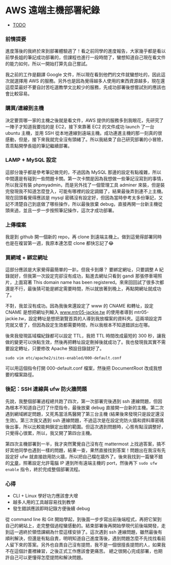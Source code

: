 # AWS 遠端主機部署紀錄

* [TODO](http://mtr05-jackie.tw/todo/)

### 前情提要
進度落後的我終於來到部署體驗週了！看之前同學的進度報告，大家幾乎都是看以前學長姐的筆記成功部署的，但課程也進行一段時間了，蠻想知道自己現在看文件的能力如何，所以一開始打算先自己嘗試。

我之前的工作是翻譯 Google 文件，所以現在看到他們的文件就蠻想吐的，因此這次就選擇用 AWS 的服務。另外也是因為覺得越多人使用的東西資源越多，現在還這麼菜最好不要自討苦吃選教學文比較少的服務，先成功部署後想嘗試別的應該也會比較容易。

### 購買/連線到主機
決定要買哪一家的主機之後就是看文件，AWS 提供的服務多到我眼花，先研究了一陣子才知道我要找的是 EC2，接下來靠著 EC2 的文件成功 launch 了一台 ubuntu 主機，並用 SSH 從本地連線到遠端主機。成功連進主機的那一刻真的很感動，但是，接下來我就完全沒有頭緒了。所以我結束了自己研究部署的小冒險，乖乖點開學長姐的筆記繼續部署。

### LAMP + MySQL 設定
這部分幾乎都是參考筆記做完的，不過因為 MySQL 那邊的設定有點複雜，所以中間還是有碰到一些問題卡關。第一次卡關是因為我想做一些筆記沒寫到的事情，所以我沒有裝 phpmyadmin，而是另外找了一個管理工具 adminer 來裝，但是裝完發現我不知道怎麼登入，可能有哪裡的設定調錯了，結果最後弄到連不上主機。現在回頭看覺得應該是 mysql 密碼沒有設定好，但因為當時參考太多份筆記，又記不清楚自己到底做了哪些操作，所以最後放棄 debug，直接再開一台新主機從頭來過，並且一步一步按照筆記操作，這次才成功部署。

### 上傳檔案
我是到 github 開一個新的 repo，再 clone 到遠端主機上。做到這覺得部署同時也是在複習第一週，我原本連怎麼 clone 都快忘記了😂

### 買網域 + 綁定網址
這部分應該是大家覺得最簡單的一趴，但我卡到爆？
要綁定網址，只要調整 A 紀錄就好，但我第一次設定完卻沒有成功，點進去網址只看到 gandi 那張停車場照片，上面寫著 This domain name has been registered。來來回回試了很多次都還是不行，最後猜可能是綁定需要時間，所以就放著到晚上，再點開網址就成功了。

不對，我並沒有成功。因為我後來還設定了 www 的 CNAME 和轉址，設定 CNAME 是想把網址列輸入 www.mtr05-jackie.tw 的使用者導到 mtr05-jackie.tw，設定轉址是想把瀏覽首頁的人導到我放檔案的資料夾。這兩項設定弄完就又壞了，但因為設定生效都需要時間，所以我根本不知道錯誤出在哪。

後來我發現區域檔紀錄都可以設定 TTL，我把 TTL 時間改成最短的 300 秒，讓我做的變更可以快點生效，然後再把轉址設定刪掉後就成功了。我也發現我其實不需要設定轉址，只要修改 Apache 預設目錄就好了。
```
sudo vim etc/apache2/sites-enabled/000-default.conf
```
可以用這個指令打開 000-default.conf 檔案，然後把 DocumentRoot 改成我想要的檔案路徑。

### 後記：SSH 連線與 ufw 防火牆問題
先說，我整個部署過程總共跑了四次，第一次部署完後遇到 ssh 連線問題，但因為根本不知道自己打了什麼指令，最後放棄 debug 直接開一台新的主機。第二次遇到網域綁定問題，又死馬當活馬醫開了第三台主機 (結果後來發現只是設定還沒生效)。第三次我又遇到 ssh 連線問題，不過這次是在設定完防火牆和資料庫密碼後出事，所以比較能夠鎖定出錯的範圍。但這次遇到問題時，心態有點沒調整好，只覺得心很累，所以，我又開了第四台主機。

第四次主機部署到一半，我才突然驚覺自己沒有在 mattermost 上找過答案，搞不好其他同學也遇到一樣的問題，結果一查，果然直接找到答案！問題出在我沒有先設定好 ufw 就直接啟用防火牆，所以把自己檔在牆外了。後來我找到一篇蠻不錯的[文章](https://noob.tw/ufw/)，照著設定允許電腦 IP 連到所有遠端主機的 port，然後再下 `sudo ufw enable` 指令，終於完成整個部署流程。

### 心得
* CLI + Linux 學好功力應該會大增
* 越多人用的工具越容易找到教學
* 發生錯誤應該即時記錄方便後續 debug

從 command line 和 Git 開始學起，到後面一步步寫出前後端程式，再把它架到自己的網站上，走完整個過程蠻感動的。結束部署後再開始學現代前後端開發，走到這一週終於領悟課綱為什麼這樣安排了。這次遇到 ssh 連線問題，雖然最後有順利解決，但還是有點自責，明明知道自己進度落後，遇到問題怎麼不先找找看前人留下來的答案。另外也自責自己沒有提問，我不是一個很擅長提問的人，如果我不在這個計畫裡練習，之後正式工作應該會更痛苦。
總之很開心完成部署，也期許自己可以更懂得怎麼提問和解決問題。
